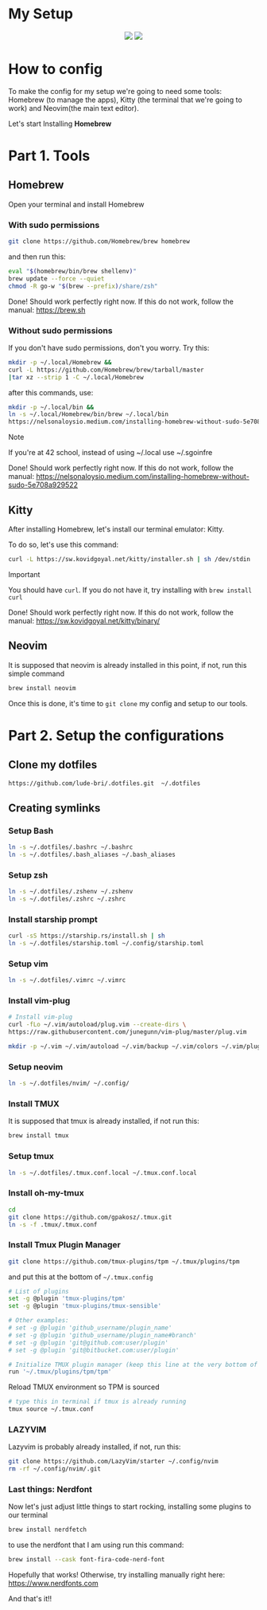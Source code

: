 # My Setup

<p align="center">
	<img src="images/setup.png">
    <img src="images/setup2.png">
</p>

# How to config

To make the config for my setup we're going to need some tools: Homebrew (to manage the apps), Kitty (the terminal that we're going to work) and Neovim(the main text editor).

Let's start Installing **Homebrew**

# Part 1. Tools

## Homebrew

Open your terminal and install Homebrew
### With sudo permissions
```bash
git clone https://github.com/Homebrew/brew homebrew
```
and then run this:
```bash
eval "$(homebrew/bin/brew shellenv)"
brew update --force --quiet
chmod -R go-w "$(brew --prefix)/share/zsh"
```

Done! Should work perfectly right now. If this do not work, follow the manual: https://brew.sh

### Without sudo permissions
If you don't have sudo permissions, don't you worry. Try this:

```bash
mkdir -p ~/.local/Homebrew &&
curl -L https://github.com/Homebrew/brew/tarball/master 
|tar xz --strip 1 -C ~/.local/Homebrew
```
after this commands, use:

```bash
mkdir -p ~/.local/bin &&
ln -s ~/.local/Homebrew/bin/brew ~/.local/bin
https://nelsonaloysio.medium.com/installing-homebrew-without-sudo-5e708a929522
```
>[!NOTE]
>If you're at 42 school, instead of using ~/.local use ~/.sgoinfre

Done! Should work perfectly right now. If this do not work, follow the manual: https://nelsonaloysio.medium.com/installing-homebrew-without-sudo-5e708a929522

## Kitty
After installing Homebrew, let's install our terminal emulator: Kitty.

To do so, let's use this command:

```bash
curl -L https://sw.kovidgoyal.net/kitty/installer.sh | sh /dev/stdin
```
>[!IMPORTANT]
>You should have `curl`. If you do not have it, try installing with `brew install curl`

Done! Should work perfectly right now. If this do not work, follow the manual: https://sw.kovidgoyal.net/kitty/binary/

## Neovim
It is supposed that neovim is already installed in this point, if not, run this simple command

```bash
brew install neovim
```

Once this is done, it's time to `git clone` my config and setup to our tools.

# Part 2. Setup the configurations

## Clone my dotfiles
```bash
https://github.com/lude-bri/.dotfiles.git  ~/.dotfiles
```
## Creating symlinks

### Setup Bash
```bash
ln -s ~/.dotfiles/.bashrc ~/.bashrc
ln -s ~/.dotfiles/.bash_aliases ~/.bash_aliases
```
### Setup zsh
```bash
ln -s ~/.dotfiles/.zshenv ~/.zshenv
ln -s ~/.dotfiles/.zshrc ~/.zshrc
```
### Install starship prompt
```bash
curl -sS https://starship.rs/install.sh | sh
ln -s ~/.dotfiles/starship.toml ~/.config/starship.toml
```
### Setup vim
```bash
ln -s ~/.dotfiles/.vimrc ~/.vimrc
```

### Install vim-plug
```bash
# Install vim-plug
curl -fLo ~/.vim/autoload/plug.vim --create-dirs \
https://raw.githubusercontent.com/junegunn/vim-plug/master/plug.vim

mkdir -p ~/.vim ~/.vim/autoload ~/.vim/backup ~/.vim/colors ~/.vim/plugged
```

### Setup neovim
```bash
ln -s ~/.dotfiles/nvim/ ~/.config/
```

### Install TMUX
It is supposed that tmux is already installed, if not run this:

```bash
brew install tmux
```

### Setup tmux
```bash
ln -s ~/.dotfiles/.tmux.conf.local ~/.tmux.conf.local
```

### Install oh-my-tmux
```bash
cd
git clone https://github.com/gpakosz/.tmux.git
ln -s -f .tmux/.tmux.conf
```

### Install Tmux Plugin Manager
```bash
git clone https://github.com/tmux-plugins/tpm ~/.tmux/plugins/tpm
```

and put this at the bottom of `~/.tmux.config`
```bash
# List of plugins
set -g @plugin 'tmux-plugins/tpm'
set -g @plugin 'tmux-plugins/tmux-sensible'

# Other examples:
# set -g @plugin 'github_username/plugin_name'
# set -g @plugin 'github_username/plugin_name#branch'
# set -g @plugin 'git@github.com:user/plugin'
# set -g @plugin 'git@bitbucket.com:user/plugin'

# Initialize TMUX plugin manager (keep this line at the very bottom of tmux.conf)
run '~/.tmux/plugins/tpm/tpm'
```
Reload TMUX environment so TPM is sourced
```bash
# type this in terminal if tmux is already running
tmux source ~/.tmux.conf
```

### LAZYVIM
Lazyvim is probably already installed, if not, run this:

```bash
git clone https://github.com/LazyVim/starter ~/.config/nvim
rm -rf ~/.config/nvim/.git
```

### Last things: Nerdfont
Now let's just adjust little things to start rocking, installing some plugins to our terminal

```bash
brew install nerdfetch
```
to use the nerdfont that I am using run this command:

```bash
brew install --cask font-fira-code-nerd-font
```

Hopefully that works! Otherwise, try installing manually right here: https://www.nerdfonts.com

And that's it!!
